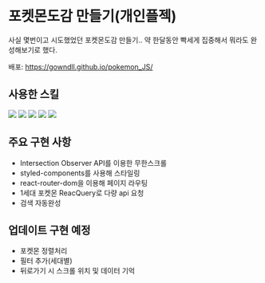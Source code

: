 # 포켓몬도감 만들기(개인플젝)
<p>사실 몇번이고 시도했었던 포켓몬도감 만들기.. 약 한달동안 빡세게 집중해서 뭐라도 완성해보기로 했다.</p>
<p>배포: <a href="https://gowndll.github.io/pokemon_JS/">https://gowndll.github.io/pokemon_JS/</a></p>



## 사용한 스킬
<div>
<img src="https://img.shields.io/badge/React-61DAFB?style=flat-square&logo=react&logoColor=black"/>
<img src="https://img.shields.io/badge/ReactQuery-764ABC?style=flat-square&logo=reactquery&logoColor=white"/>
<img src="https://img.shields.io/badge/Styled--components-DB7093?style=flat-square&logo=styledcomponents&logoColor=white"/>
<img src="https://img.shields.io/badge/react--router--dom-CA4245?style=flat-square&logo=reactrouter&logoColor=white"/>
<img src="https://img.shields.io/badge/Axios-5A29E4?style=flat-square&logo=axios&logoColor=white"/>
</div>

## 주요 구현 사항
<ul>
  <li>Intersection Observer API를 이용한 무한스크롤</li>
  <li>styled-components를 사용해 스타일링</li>
  <li>react-router-dom을 이용해 페이지 라우팅</li>
  <li>1세대 포켓몬 ReacQuery로 다량 api 요청</li>
  <li>검색 자동완성</li>
</ul>

## 업데이트 구현 예정
<ul>
  <!-- <li>JS를 TS로 업데이트</li> -->
  <!-- <li>Redux대시 React Query로 1세대 포켓몬 api를 다량 요청후 캐싱하여 사용</li> -->
  <li>포켓몬 정렬처리</li>
  <li>필터 추가(세대별)</li>
  <li>뒤로가기 시 스크롤 위치 및 데이터 기억</li>
</ul>